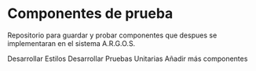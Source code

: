 # Componentes de prueba

Repositorio para guardar y probar componentes que despues se implementaran en el sistema A.R.G.O.S.

Desarrollar Estilos
Desarrollar Pruebas Unitarias
Añadir más componentes
